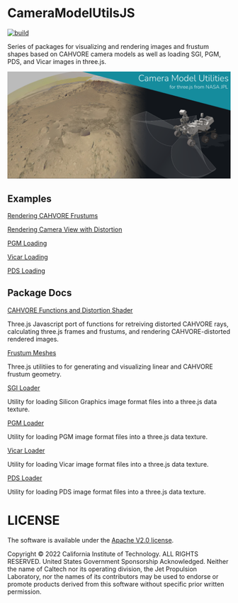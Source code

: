 # CameraModelUtilsJS

[![build](https://img.shields.io/github/workflow/status/NASA-AMMOS/CameraModelUtilsJS/Node.js%20CI?style=flat-square&label=build)](https://github.com/NASA-AMMOS/CameraModelUtilsJS/actions)

Series of packages for visualizing and rendering images and frustum shapes based on CAHVORE camera models as well as loading SGI, PGM, PDS, and Vicar images in three.js.

![](./docs/banner.png)

## Examples

[Rendering CAHVORE Frustums](https://nasa-ammos.github.io/CameraModelUtilsJS/examples/frustumDisplay.html)

[Rendering Camera View with Distortion](https://nasa-ammos.github.io/CameraModelUtilsJS/examples/distortionPreview.html)

[PGM Loading](https://nasa-ammos.github.io/CameraModelUtilsJS/examples/pgmLoader.html)

[Vicar Loading](https://nasa-ammos.github.io/CameraModelUtilsJS/examples/vicarLoader.html)

[PDS Loading](https://nasa-ammos.github.io/CameraModelUtilsJS/examples/pdsLoader.html)

## Package Docs

[CAHVORE Functions and Distortion Shader](./src/cahvore-utilities/)

Three.js Javascript port of functions for retreiving distorted CAHVORE rays, calculating three.js frames and frustums, and rendering CAHVORE-distorted rendered images.

[Frustum Meshes](./src/frustum-mesh/)

Three.js utilitiies to for generating and visualizing linear and CAHVORE frustum geometry.

[SGI Loader](./src/sgi-loader/)

Utility for loading Silicon Graphics image format files into a three.js data texture.

[PGM Loader](./src/pgm-loader/)

Utility for loading PGM image format files into a three.js data texture.

[Vicar Loader](./src/vicar-loader/)

Utility for loading Vicar image format files into a three.js data texture.

[PDS Loader](./src/pds-loader/)

Utility for loading PDS image format files into a three.js data texture.

# LICENSE

The software is available under the [Apache V2.0 license](../LICENSE.txt).

Copyright © 2022 California Institute of Technology. ALL RIGHTS
RESERVED. United States Government Sponsorship Acknowledged.
Neither the name of Caltech nor its operating division, the
Jet Propulsion Laboratory, nor the names of its contributors may be
used to endorse or promote products derived from this software
without specific prior written permission.
